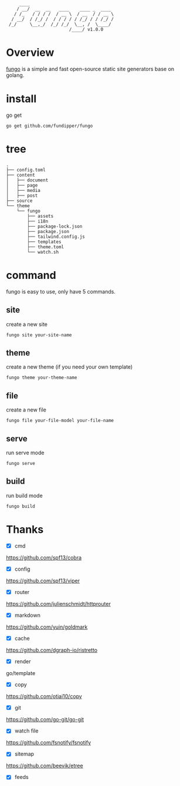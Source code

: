          ____                                
        / __/  __  __   ____    ____ _  ____ 
       / /_   / / / /  / __ \  / __  / / __ \
      / __/  / /_/ /  / / / / / /_/ / / /_/ /
     /_/     \__,_/  /_/ /_/  \__, /  \____/ 
                            /____/ v1.0.0   

# Overview

[fungo](https://fungo.dev/ "fungo") is a simple and fast open-source static site generators base on golang.

# install

go get

    go get github.com/fundipper/fungo

# tree

    .
    ├── config.toml
    ├── content
    │   ├── document 
    │   ├── page 
    │   ├── media
    │   ├── post 
    ├── source
    └── theme
        └── fungo
            ├── assets
            ├── i18n
            ├── package-lock.json
            ├── package.json
            ├── tailwind.config.js
            ├── templates
            ├── theme.toml
            └── watch.sh

# command

fungo is easy to use, only have 5 commands.

## site

create a new site 

    fungo site your-site-name

## theme

create a new theme (if you need your own template) 

    fungo theme your-theme-name

## file

create a new file

    fungo file your-file-model your-file-name

## serve
run serve mode

    fungo serve

## build

run build mode

    fungo build

# Thanks

- [x] cmd 

https://github.com/spf13/cobra

- [x] config

https://github.com/spf13/viper

- [x] router

https://github.com/julienschmidt/httprouter

- [x] markdown

https://github.com/yuin/goldmark

- [x] cache

https://github.com/dgraph-io/ristretto

- [x] render

go/template

- [x] copy

https://github.com/otiai10/copy

- [x] git

https://github.com/go-git/go-git

- [x] watch file

https://github.com/fsnotify/fsnotify

- [x] sitemap

https://github.com/beevik/etree

- [x] feeds

